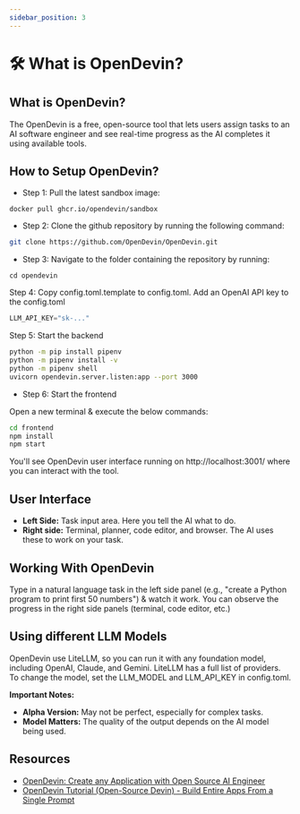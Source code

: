 ```yaml
---
sidebar_position: 3
---
```


# 🛠️ What is OpenDevin?

## What is OpenDevin?
The OpenDevin is a free, open-source tool that lets users assign tasks to an AI software engineer and see real-time progress as the AI completes it using available tools.

## How to Setup OpenDevin?
* Step 1: Pull the latest sandbox image:
```
docker pull ghcr.io/opendevin/sandbox
```
* Step 2: Clone the github repository by running the following command:

```sh
git clone https://github.com/OpenDevin/OpenDevin.git
```
* Step 3: Navigate to the folder containing the repository by running:

```
cd opendevin
```

Step 4: Copy config.toml.template to config.toml. Add an OpenAI API key to the config.toml
```js
LLM_API_KEY="sk-..."
```

Step 5: Start the backend

```sh
python -m pip install pipenv
python -m pipenv install -v
python -m pipenv shell
uvicorn opendevin.server.listen:app --port 3000
```

* Step 6: Start the frontend  

Open a new terminal & execute the below commands:
```sh
cd frontend
npm install
npm start
```
You'll see OpenDevin user interface running on http://localhost:3001/ where you can interact with the tool.

## User Interface
* **Left Side:** Task input area. Here you tell the AI what to do.
* **Right side:** Terminal, planner, code editor, and browser. The AI uses these to work on your task.

## Working With OpenDevin
Type in a natural language task in the left side panel (e.g., "create a Python program to print first 50 numbers") & watch it work. You can observe the progress in the right side panels (terminal, code editor, etc.)

## Using different LLM Models
OpenDevin use LiteLLM, so you can run it with any foundation model, including OpenAI, Claude, and Gemini. LiteLLM has a full list of providers.
To change the model, set the LLM_MODEL and LLM_API_KEY in config.toml.

**Important Notes:**
* **Alpha Version:** May not be perfect, especially for complex tasks.
* **Model Matters:** The quality of the output depends on the AI model being used. 

## Resources
* [OpenDevin: Create any Application with Open Source AI Engineer](https://www.youtube.com/watch?v=3-q5GzRNEe0)
* [OpenDevin Tutorial (Open-Source Devin) - Build Entire Apps From a Single Prompt](https://www.youtube.com/watch?v=dKD4a_sv69o)